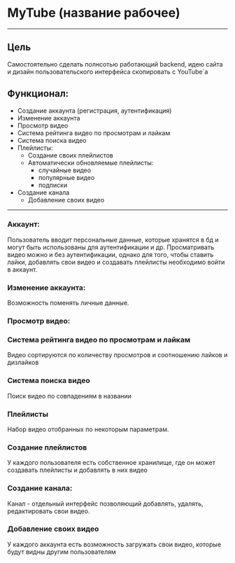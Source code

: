 # MyTube (название рабочее)

---

## Цель

Самостоятельно сделать полнсотью работающий backend, идею сайта и дизайн пользовательского интерфейса скопировать с
YouTube`а

## Функционал:

- Создание аккаунта (регистрация, аутентификация)
- Изменение аккаунта
- Просмотр видео
- Система рейтинга видео по просмотрам и лайкам
- Система поиска видео
- Плейлисты:
    - Создание своих плейлистов
    - Автоматически обновляемые плейлисты:
        - случайные видео
        - популярные видео
        - подписки
- Создание канала
    - Добавление своих видео

---

### Аккаунт:

Пользователь вводит персональные данные, которые хранятся в бд и могут быть использованы для аутентификации и др.
Просматривать видео можно и без аутентификации, однако для того, чтобы ставить лайки, добавлять свои видео и создавать
плейлисты необходимо войти в аккаунт.

### Изменение аккаунта:

Возможность поменять личные данные.

### Просмотр видео:

### Система рейтинга видео по просмотрам и лайкам

Видео сортируются по количеству просмотров и соотношению лайков и дизлайков

### Система поиска видео

Поиск видео по совпадениям в названии

### Плейлисты

Набор видео отобранных по некоторым параметрам.

### Создание плейлистов

У каждого пользователя есть собственное хранилище, где он может создавать плейлисты и добавлять в них видео

### Создание канала:

Канал - отдельный интерфейс позволяющий добавлять, удалять, редактировать свои видео.

### Добавление своих видео

У каждого аккаунта есть возможность загружать свои видео, которые будут видны другим пользователям
